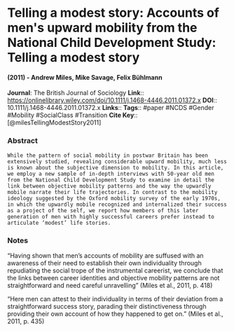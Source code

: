 # Telling a modest story: Accounts of men's upward mobility from the National Child Development Study: Telling a modest story
#### (2011) - Andrew Miles, Mike Savage, Felix Bühlmann
**Journal**: The British Journal of Sociology
**Link**:: https://onlinelibrary.wiley.com/doi/10.1111/j.1468-4446.2011.01372.x
**DOI**:: 10.1111/j.1468-4446.2011.01372.x
**Links**:: 
**Tags**:: #paper #NCDS #Gender #Mobility #SocialClass #Transition 
**Cite Key**:: [@milesTellingModestStory2011]

### Abstract

```
While the pattern of social mobility in postwar Britain has been extensively studied, revealing considerable upward mobility, much less is known about the subjective dimension to mobility. In this article, we employ a new sample of in-depth interviews with 50-year old men from the National Child Development Study to examine in detail the link between objective mobility patterns and the way the upwardly mobile narrate their life trajectories. In contrast to the mobility ideology suggested by the Oxford mobility survey of the early 1970s, in which the upwardly mobile recognized and internalized their success as a project of the self, we report how members of this later generation of men with highly successful careers prefer instead to articulate ‘modest’ life stories.
```

### Notes

“Having shown that men’s accounts of mobility are suffused with an awareness of their need to establish their own individuality through repudiating the social trope of the instrumental careerist, we conclude that the links between career identities and objective mobility patterns are not straightforward and need careful unravelling” (Miles et al., 2011, p. 418)

“Here men can attest to their individuality in terms of their deviation from a straightforward success story, parading their distinctiveness through providing their own account of how they happened to get on.” (Miles et al., 2011, p. 435)